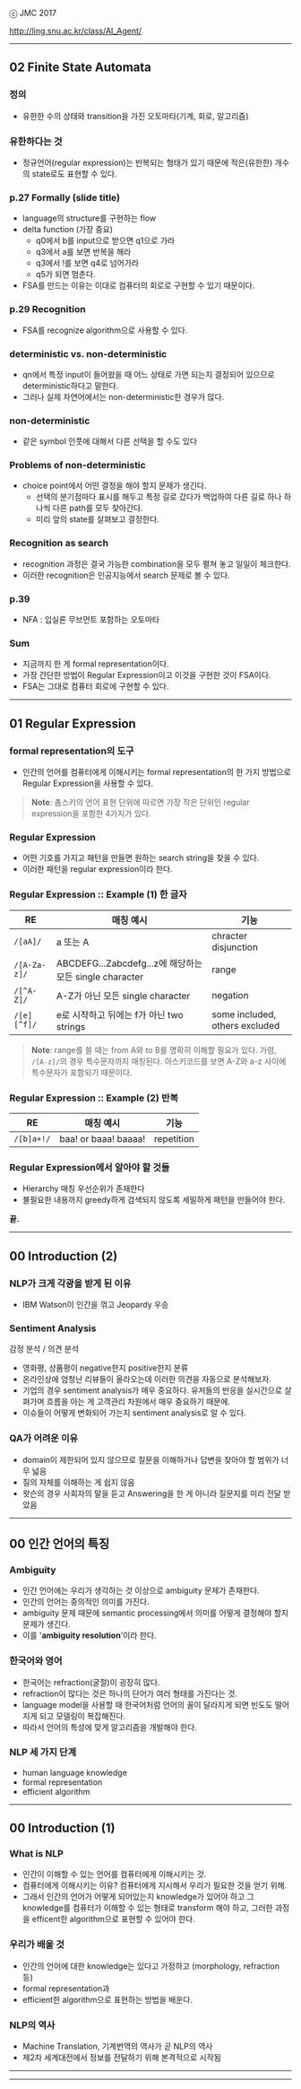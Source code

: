 
ⓒ JMC 2017

http://ling.snu.ac.kr/class/AI_Agent/

---

## 02 Finite State Automata

### 정의

+ 유한한 수의 상태와 transition을 가진 오토마타(기계, 회로, 알고리즘)

### 유한하다는 것

+ 정규언어(regular expression)는 반복되는 형태가 있기 때문에 적은(유한한) 개수의 state로도 표현할 수 있다.

### p.27 Formally (slide title)

+ language의 structure를 구현하는 flow
+ delta function (가장 중요)
  + q0에서 b를 input으로 받으면 q1으로 가라
  + q3에서 a를 보면 반복을 해라
  + q3에서 !를 보면 q4로 넘어가라
  + q5가 되면 멈춘다.
+ FSA를 만드는 이유는 이대로 컴퓨터의 회로로 구현할 수 있기 때문이다.


### p.29 Recognition

+ FSA를 recognize algorithm으로 사용할 수 있다.

### deterministic vs. non-deterministic

+ qn에서 특정 input이 들어왔을 때 어느 상태로 가면 되는지 결정되어 있으므로 deterministic하다고 말한다.
+ 그러나 실제 자연어에서는 non-deterministic한 경우가 많다.

### non-deterministic

+ 같은 symbol 인풋에 대해서 다른 선택을 할 수도 있다


### Problems of non-deterministic

+ choice point에서 어떤 결정을 해야 할지 문제가 생긴다.
  + 선택의 분기점마다 표시를 해두고 특정 길로 갔다가 백업하여 다른 길로 하나 하나씩 다른 path를 모두 찾아간다.
  + 미리 앞의 state를 살펴보고 결정한다.

### Recognition as search

+ recognition 과정은 결국 가능한 combination을 모두 펼쳐 놓고 일일이 체크한다.
+ 이러한 recognition은 인공지능에서 search 문제로 볼 수 있다.

### p.39

+ NFA : 입실론 무브먼트 포함하는 오토마타

### Sum

+ 지금까지 한 게 formal representation이다.
+ 가장 간단한 방법이 Regular Expression이고 이것을 구현한 것이 FSA이다.
+ FSA는 그대로 컴퓨터 회로에 구현할 수 있다.

---

## 01 Regular Expression

### formal representation의 도구

+ 인간의 언어를 컴퓨터에게 이해시키는 formal representation의 한 가지 방법으로 Regular Expression을 사용할 수 있다.

> **Note**: 촘스키의 언어 표현 단위에 따르면 가장 작은 단위인 regular expression을 포함한 4가지가 있다.

### Regular Expression

+ 어떤 기호를 가지고 패턴을 만들면 원하는 search string을 찾을 수 있다.
+ 이러한 패턴을 regular expression이라 한다.

### Regular Expression :: Example (1) 한 글자

| RE | 매칭 예시 | 기능 |
| --- | --- | --- |
| `/[aA]/` | a 또는 A | chracter disjunction  |
| `/[A-Za-z]/` | ABCDEFG...Zabcdefg...z에 해당하는 모든 single character | range |
| `/[^A-Z]/` | A-Z가 아닌 모든 single character | negation |
| `/[e][^f]/` | e로 시작하고 뒤에는 f가 아닌 two strings | some included, others excluded |

> **Note**: range를 쓸 때는 from A와 to B를 명확히 이해할 필요가 있다. 가령, `/[A-z]/`의 경우 특수문자까지 매칭된다. 아스키코드를 보면 A-Z와 a-z 사이에 특수문자가 포함되기 때문이다.

### Regular Expression :: Example (2) 반복

| RE | 매칭 예시 | 기능 |
| --- | --- | --- |
| `/[b]a+!/` | baa! or baaa! baaaa! | repetition |

### Regular Expression에서 알아야 할 것들

+ Hierarchy 매칭 우선순위가 존재한다
+ 불필요한 내용까지 greedy하게 검색되지 않도록 세밀하게 패턴을 만들어야 한다.

**끝.**

---

## 00 Introduction (2)

### NLP가 크게 각광을 받게 된 이유

+ IBM Watson이 인간을 꺾고 Jeopardy 우승

### Sentiment Analysis

감정 분석 / 의견 분석
- 영화평, 상품평이 negative한지 positive한지 분류
- 온라인상에 엄청난 리뷰들이 올라오는데 이러한 의견을 자동으로 분석해보자.
- 기업의 경우 sentiment analysis가 매우 중요하다. 유저들의 반응을 실시간으로 살펴가며 흐름을 아는 게 고객관리 차원에서 매우 중요하기 때문에.
- 이슈들이 어떻게 변화되어 가는지 sentiment analysis로 알 수 있다.

### QA가 어려운 이유
- domain이 제한되어 있지 않으므로 질문을 이해하거나 답변을 찾아야 할 범위가 너무 넓음
- 질의 자체를 이해하는 게 쉽지 않음
- 왓슨의 경우 사회자의 말을 듣고 Answering을 한 게 아니라 질문지를 미리 전달 받았음

---

## 00 인간 언어의 특징

### Ambiguity

+ 인간 언어에는 우리가 생각하는 것 이상으로 ambiguity 문제가 존재한다.
+ 인간의 언어는 중의적인 의미를 가진다.
+ ambiguity 문제 때문에 semantic processing에서 의미를 어떻게 결정해야 할지 문제가 생긴다.
+ 이를 '**ambiguity resolution**'이라 한다.

### 한국어와 영어

+ 한국어는 refraction(굴절)이 굉장히 많다.
+ refraction이 많다는 것은 하나의 단어가 여러 형태를 가진다는 것.
+ language model을 사용할 때 한국어처럼 언어의 꼴이 달라지게 되면 빈도도 떨어지게 되고 모델링이 복잡해진다.
+ 따라서 언어의 특성에 맞게 알고리즘을 개발해야 한다.

### NLP 세 가지 단계

+ human language knowledge
+ formal representation
+ efficient algorithm

---

## 00 Introduction (1)

### What is NLP

+ 인간이 이해할 수 있는 언어를 컴퓨터에게 이해시키는 것.
+ 컴퓨터에게 이해시키는 이유? 컴퓨터에게 지시해서 우리가 필요한 것을 얻기 위해.
+ 그래서 인간의 언어가 어떻게 되어있는지 knowledge가 있어야 하고 그 knowledge를 컴퓨터가 이해할 수 있는 형태로 transform 해야 하고, 그러한 과정을 efficent한 algorithm으로 표현할 수 있어야 한다.

### 우리가 배울 것

+ 인간의 언어에 대한 knowledge는 있다고 가정하고 (morphology, refraction 등)
+ formal representation과
+ efficient한 algorithm으로 표현하는 방법을 배운다.

### NLP의 역사

+ Machine Translation, 기계번역의 역사가 곧 NLP의 역사
+ 제2차 세계대전에서 정보를 전달하기 위해 본격적으로 시작됨

---
---
